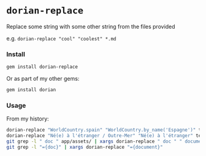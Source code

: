# `dorian-replace`

Replace some string with some other string from the files provided

e.g. `dorian-replace "cool" "coolest" *.md`

### Install

```bash
gem install dorian-replace
```

Or as part of my other gems:

```bash
gem install dorian
```

### Usage

From my history:

```bash
dorian-replace "WorldCountry.spain" "WorldCountry.by_name('Espagne')" test/**/*
dorian-replace "Né(e) à l'étranger / Outre-Mer" "Né(e) à l'étranger" test/**/*
git grep -l " doc " app/assets/ | xargs dorian-replace " doc " " document "
git grep -l "={doc}" | xargs dorian-replace "={document}"
```
